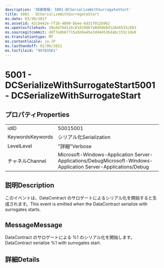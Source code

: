 ```yaml
---
description: '詳細情報: 5001-DCSerializeWithSurrogateStart'
title: 5001 - DCSerializeWithSurrogateStart
ms.date: 03/30/2017
ms.assetid: 42cb442e-ff16-4809-bbee-6d31f012b9b2
ms.openlocfilehash: 29e4df6d11bc81019d67a0d9db8d128e6535c883
ms.sourcegitcommit: ddf7edb67715a5b9a45e3dd44536dabc153c1de0
ms.translationtype: MT
ms.contentlocale: ja-JP
ms.lasthandoff: 02/06/2021
ms.locfileid: "99783561"
---
```

# <a name="5001---dcserializewithsurrogatestart"></a><span data-ttu-id="809d3-103">5001 - DCSerializeWithSurrogateStart</span><span class="sxs-lookup"><span data-stu-id="809d3-103">5001 - DCSerializeWithSurrogateStart</span></span>

## <a name="properties"></a><span data-ttu-id="809d3-104">プロパティ</span><span class="sxs-lookup"><span data-stu-id="809d3-104">Properties</span></span>  
  
|||  
|-|-|  
|<span data-ttu-id="809d3-105">id</span><span class="sxs-lookup"><span data-stu-id="809d3-105">ID</span></span>|<span data-ttu-id="809d3-106">5001</span><span class="sxs-lookup"><span data-stu-id="809d3-106">5001</span></span>|  
|<span data-ttu-id="809d3-107">Keywords</span><span class="sxs-lookup"><span data-stu-id="809d3-107">Keywords</span></span>|<span data-ttu-id="809d3-108">シリアル化</span><span class="sxs-lookup"><span data-stu-id="809d3-108">Serialization</span></span>|  
|<span data-ttu-id="809d3-109">Level</span><span class="sxs-lookup"><span data-stu-id="809d3-109">Level</span></span>|<span data-ttu-id="809d3-110">"詳細"</span><span class="sxs-lookup"><span data-stu-id="809d3-110">Verbose</span></span>|  
|<span data-ttu-id="809d3-111">チャネル</span><span class="sxs-lookup"><span data-stu-id="809d3-111">Channel</span></span>|<span data-ttu-id="809d3-112">Microsoft-Windows-Application Server-Applications/Debug</span><span class="sxs-lookup"><span data-stu-id="809d3-112">Microsoft-Windows-Application Server-Applications/Debug</span></span>|  
  
## <a name="description"></a><span data-ttu-id="809d3-113">説明</span><span class="sxs-lookup"><span data-stu-id="809d3-113">Description</span></span>  

 <span data-ttu-id="809d3-114">このイベントは、DataContract のサロゲートによるシリアル化を開始すると生成されます。</span><span class="sxs-lookup"><span data-stu-id="809d3-114">This event is emitted when the DataContract serialize with surrogates starts.</span></span>  
  
## <a name="message"></a><span data-ttu-id="809d3-115">Message</span><span class="sxs-lookup"><span data-stu-id="809d3-115">Message</span></span>  

 <span data-ttu-id="809d3-116">DataContract のサロゲートによる %1 のシリアル化を開始します。</span><span class="sxs-lookup"><span data-stu-id="809d3-116">DataContract serialize %1 with surrogates start.</span></span>  
  
## <a name="details"></a><span data-ttu-id="809d3-117">詳細</span><span class="sxs-lookup"><span data-stu-id="809d3-117">Details</span></span>
